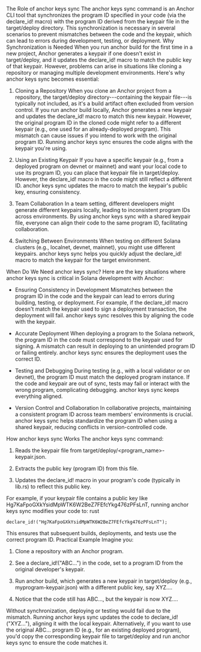 The Role of anchor keys sync
The anchor keys sync command is an Anchor CLI tool that synchronizes the program ID specified in your code (via the declare\_id! macro) with the program ID derived from the keypair file in the target/deploy directory. This synchronization is necessary in several scenarios to prevent mismatches between the code and the keypair, which can lead to errors during development, testing, or deployment.
Why Synchronization is Needed
When you run anchor build for the first time in a new project, Anchor generates a keypair if one doesn't exist in target/deploy, and it updates the declare\_id! macro to match the public key of that keypair. However, problems can arise in situations like cloning a repository or managing multiple development environments. Here's why anchor keys sync becomes essential:

1.  Cloning a Repository
    When you clone an Anchor project from a repository, the target/deploy directory---containing the keypair file---is typically not included, as it's a build artifact often excluded from version control. If you run anchor build locally, Anchor generates a new keypair and updates the declare\_id! macro to match this new keypair. However, the original program ID in the cloned code might refer to a different keypair (e.g., one used for an already-deployed program). This mismatch can cause issues if you intend to work with the original program ID. Running anchor keys sync ensures the code aligns with the keypair you're using.

2.  Using an Existing Keypair
    If you have a specific keypair (e.g., from a deployed program on devnet or mainnet) and want your local code to use its program ID, you can place that keypair file in target/deploy. However, the declare\_id! macro in the code might still reflect a different ID. anchor keys sync updates the macro to match the keypair's public key, ensuring consistency.

3.  Team Collaboration
    In a team setting, different developers might generate different keypairs locally, leading to inconsistent program IDs across environments. By using anchor keys sync with a shared keypair file, everyone can align their code to the same program ID, facilitating collaboration.

4.  Switching Between Environments
    When testing on different Solana clusters (e.g., localnet, devnet, mainnet), you might use different keypairs. anchor keys sync helps you quickly adjust the declare\_id! macro to match the keypair for the target environment.

When Do We Need anchor keys sync?
Here are the key situations where anchor keys sync is critical in Solana development with Anchor:

-   Ensuring Consistency in Development
    Mismatches between the program ID in the code and the keypair can lead to errors during building, testing, or deployment. For example, if the declare\_id! macro doesn't match the keypair used to sign a deployment transaction, the deployment will fail. anchor keys sync resolves this by aligning the code with the keypair.

-   Accurate Deployment
    When deploying a program to the Solana network, the program ID in the code must correspond to the keypair used for signing. A mismatch can result in deploying to an unintended program ID or failing entirely. anchor keys sync ensures the deployment uses the correct ID.

-   Testing and Debugging
    During testing (e.g., with a local validator or on devnet), the program ID must match the deployed program instance. If the code and keypair are out of sync, tests may fail or interact with the wrong program, complicating debugging. anchor keys sync keeps everything aligned.

-   Version Control and Collaboration
    In collaborative projects, maintaining a consistent program ID across team members' environments is crucial. anchor keys sync helps standardize the program ID when using a shared keypair, reducing conflicts in version-controlled code.

How anchor keys sync Works
The anchor keys sync command:

1.  Reads the keypair file from target/deploy/<program\_name>-keypair.json.

2.  Extracts the public key (program ID) from this file.

3.  Updates the declare\_id! macro in your program's code (typically in lib.rs) to reflect this public key.

For example, if your keypair file contains a public key like Hg7KaFpoGXkYsidMpWTK6W2BeZ7FEfcYkg476zPFsLnT, running anchor keys sync modifies your code to:
rust

```
declare_id!("Hg7KaFpoGXkYsidMpWTK6W2BeZ7FEfcYkg476zPFsLnT");
```

This ensures that subsequent builds, deployments, and tests use the correct program ID.
Practical Example
Imagine you:

1.  Clone a repository with an Anchor program.

2.  See a declare\_id!("ABC...") in the code, set to a program ID from the original developer's keypair.

3.  Run anchor build, which generates a new keypair in target/deploy (e.g., myprogram-keypair.json) with a different public key, say XYZ....

4.  Notice that the code still has ABC..., but the keypair is now XYZ....

Without synchronization, deploying or testing would fail due to the mismatch. Running anchor keys sync updates the code to declare\_id!("XYZ..."), aligning it with the local keypair.
Alternatively, if you want to use the original ABC... program ID (e.g., for an existing deployed program), you'd copy the corresponding keypair file to target/deploy and run anchor keys sync to ensure the code matches it.